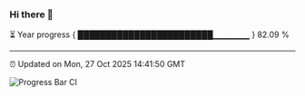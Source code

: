 ### Hi there 👋

⏳ Year progress { ████████████████████████▁▁▁▁▁▁ } 82.09 %

---

⏰ Updated on Mon, 27 Oct 2025 14:41:50 GMT

![Progress Bar CI](https://github.com/IshwaranRudhara/GIT-ACTION/workflows/Progress%20Bar%20CI/badge.svg)
